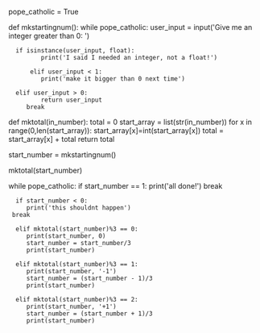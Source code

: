 

pope_catholic = True

def mkstartingnum():
    while pope_catholic:
    	  user_input = input('Give me an integer greater than 0: ')
    	  
	  if isinstance(user_input, float):
       	     print('I said I needed an integer, not a float!')

    	  elif user_input < 1:
       	     print('make it bigger than 0 next time')

	  elif user_input > 0:
    	     return user_input
	     break

def mktotal(in_number):
    total = 0
    start_array = list(str(in_number))
    for x in range(0,len(start_array)):
    	start_array[x]=int(start_array[x])
    	total = start_array[x] + total
    return total

start_number = mkstartingnum()

mktotal(start_number)

while pope_catholic:
      if start_number == 1:
      	 print('all done!')
	 break

      if start_number < 0:
         print('this shouldnt happen')
	 break

      elif mktotal(start_number)%3 == 0:
      	 print(start_number, 0)
    	 start_number = start_number/3
    	 print(start_number)

      elif mktotal(start_number)%3 == 1:
      	 print(start_number, '-1')
    	 start_number = (start_number - 1)/3
    	 print(start_number)  

      elif mktotal(start_number)%3 == 2:
      	 print(start_number, '+1') 
    	 start_number = (start_number + 1)/3 
    	 print(start_number)



